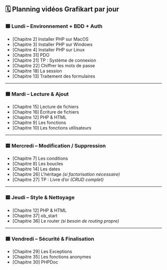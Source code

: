 ## 🗓️ Planning vidéos Grafikart par jour

### 🟩 Lundi – Environnement + BDD + Auth

- [Chapitre 2] Installer PHP sur MacOS  
- [Chapitre 3] Installer PHP sur Windows  
- [Chapitre 4] Installer PHP sur Linux  
- [Chapitre 31] PDO  
- [Chapitre 21] TP : Système de connexion  
- [Chapitre 22] Chiffrer les mots de passe  
- [Chapitre 18] La session  
- [Chapitre 13] Traitement des formulaires

---

### 🟩 Mardi – Lecture & Ajout

- [Chapitre 15] Lecture de fichiers  
- [Chapitre 16] Écriture de fichiers  
- [Chapitre 12] PHP & HTML  
- [Chapitre 9] Les fonctions  
- [Chapitre 10] Les fonctions utilisateurs  

---

### 🟨 Mercredi – Modification / Suppression

- [Chapitre 7] Les conditions  
- [Chapitre 8] Les boucles  
- [Chapitre 14] Les dates  
- [Chapitre 26] L'héritage *(si factorisation nécessaire)*  
- [Chapitre 27] TP : Livre d’or *(CRUD complet)*

---

### 🟨 Jeudi – Style & Nettoyage

- [Chapitre 12] PHP & HTML  
- [Chapitre 37] ob_start  
- [Chapitre 36] Le router *(si besoin de routing propre)*

---

### 🟥 Vendredi – Sécurité & Finalisation

- [Chapitre 29] Les Exceptions  
- [Chapitre 35] Les fonctions anonymes  
- [Chapitre 30] PHPDoc  
